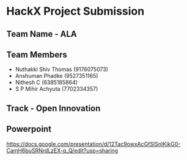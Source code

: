 # HackX Project Submission

## Team Name - ALA

## Team Members

 - Nuthakki Shiv Thomas (9176075073) 
 - Anshuman Phadke (9527351165)
 - Nithesh C (6385185864)
 - S P Mihir Achyuta (7702334357)

## Track - Open Innovation


## Powerpoint 

https://docs.google.com/presentation/d/12Tac9owxAcGfSlSnIKjkG0-CamH6buSRNrdLzEX-q_Q/edit?usp=sharing
